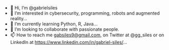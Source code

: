 - 👋 Hi, I’m @gabrielsiles
- 👀 I’m interested in cybersecurity, programming, robots and augmented reality...
- 🌱 I’m currently learning Python, R, Java...
- 💞️ I’m looking to collaborate with passionate people.
- 📫 How to reach me gabsiles9@gmail.com, on Twitter at @gg_siles or on LinkedIn at https://www.linkedin.com/in/gabriel-siles/...

<!---
gabrielsiles/gabrielsiles is a ✨ special ✨ repository because its `README.md` (this file) appears on your GitHub profile.
You can click the Preview link to take a look at your changes.
--->

